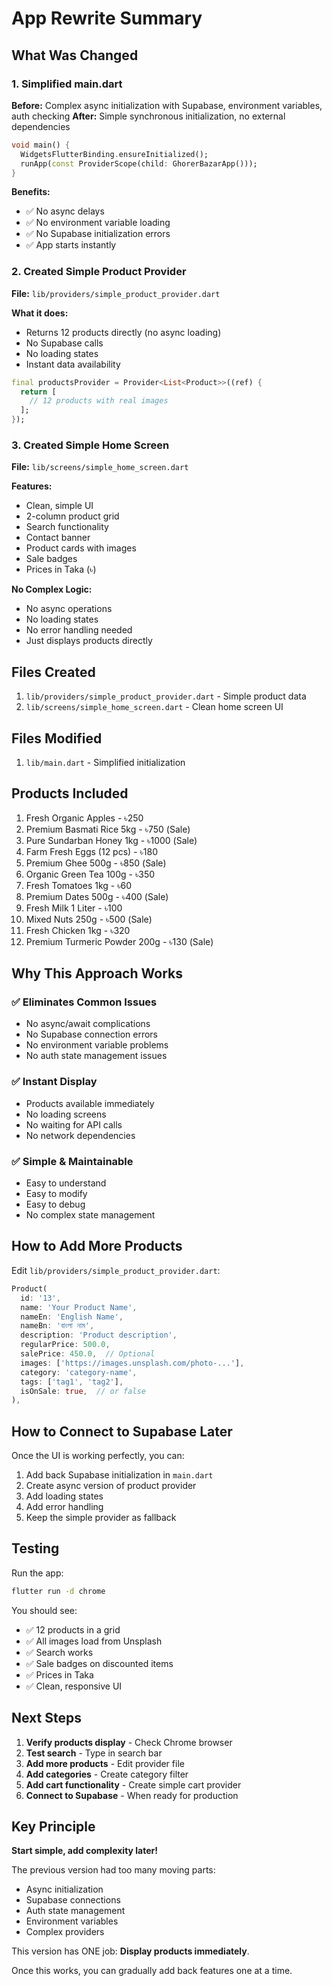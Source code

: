 # App Rewrite Summary

## What Was Changed

### 1. **Simplified main.dart**
**Before:** Complex async initialization with Supabase, environment variables, auth checking
**After:** Simple synchronous initialization, no external dependencies

```dart
void main() {
  WidgetsFlutterBinding.ensureInitialized();
  runApp(const ProviderScope(child: GhorerBazarApp()));
}
```

**Benefits:**
- ✅ No async delays
- ✅ No environment variable loading
- ✅ No Supabase initialization errors
- ✅ App starts instantly

### 2. **Created Simple Product Provider**
**File:** `lib/providers/simple_product_provider.dart`

**What it does:**
- Returns 12 products directly (no async loading)
- No Supabase calls
- No loading states
- Instant data availability

```dart
final productsProvider = Provider<List<Product>>((ref) {
  return [
    // 12 products with real images
  ];
});
```

### 3. **Created Simple Home Screen**
**File:** `lib/screens/simple_home_screen.dart`

**Features:**
- Clean, simple UI
- 2-column product grid
- Search functionality
- Contact banner
- Product cards with images
- Sale badges
- Prices in Taka (৳)

**No Complex Logic:**
- No async operations
- No loading states
- No error handling needed
- Just displays products directly

## Files Created

1. `lib/providers/simple_product_provider.dart` - Simple product data
2. `lib/screens/simple_home_screen.dart` - Clean home screen UI

## Files Modified

1. `lib/main.dart` - Simplified initialization

## Products Included

1. Fresh Organic Apples - ৳250
2. Premium Basmati Rice 5kg - ৳750 (Sale)
3. Pure Sundarban Honey 1kg - ৳1000 (Sale)
4. Farm Fresh Eggs (12 pcs) - ৳180
5. Premium Ghee 500g - ৳850 (Sale)
6. Organic Green Tea 100g - ৳350
7. Fresh Tomatoes 1kg - ৳60
8. Premium Dates 500g - ৳400 (Sale)
9. Fresh Milk 1 Liter - ৳100
10. Mixed Nuts 250g - ৳500 (Sale)
11. Fresh Chicken 1kg - ৳320
12. Premium Turmeric Powder 200g - ৳130 (Sale)

## Why This Approach Works

### ✅ Eliminates Common Issues
- No async/await complications
- No Supabase connection errors
- No environment variable problems
- No auth state management issues

### ✅ Instant Display
- Products available immediately
- No loading screens
- No waiting for API calls
- No network dependencies

### ✅ Simple & Maintainable
- Easy to understand
- Easy to modify
- Easy to debug
- No complex state management

## How to Add More Products

Edit `lib/providers/simple_product_provider.dart`:

```dart
Product(
  id: '13',
  name: 'Your Product Name',
  nameEn: 'English Name',
  nameBn: 'বাংলা নাম',
  description: 'Product description',
  regularPrice: 500.0,
  salePrice: 450.0,  // Optional
  images: ['https://images.unsplash.com/photo-...'],
  category: 'category-name',
  tags: ['tag1', 'tag2'],
  isOnSale: true,  // or false
),
```

## How to Connect to Supabase Later

Once the UI is working perfectly, you can:

1. Add back Supabase initialization in `main.dart`
2. Create async version of product provider
3. Add loading states
4. Add error handling
5. Keep the simple provider as fallback

## Testing

Run the app:
```bash
flutter run -d chrome
```

You should see:
- ✅ 12 products in a grid
- ✅ All images load from Unsplash
- ✅ Search works
- ✅ Sale badges on discounted items
- ✅ Prices in Taka
- ✅ Clean, responsive UI

## Next Steps

1. **Verify products display** - Check Chrome browser
2. **Test search** - Type in search bar
3. **Add more products** - Edit provider file
4. **Add categories** - Create category filter
5. **Add cart functionality** - Create simple cart provider
6. **Connect to Supabase** - When ready for production

## Key Principle

**Start simple, add complexity later!**

The previous version had too many moving parts:
- Async initialization
- Supabase connections
- Auth state management
- Environment variables
- Complex providers

This version has ONE job: **Display products immediately**.

Once this works, you can gradually add back features one at a time.
